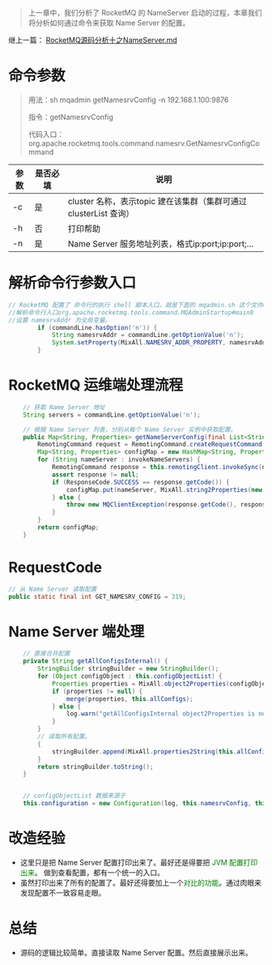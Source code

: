 > 上一章中，我们分析了 RocketMQ 的 NameServer 启动的过程，本章我们将分析如何通过命令来获取 Name Server 的配置。



继上一篇：
[RocketMQ源码分析十之NameServer.md](RocketMQ源码分析之十NameServer.md)


# 命令参数

> 用法：sh mqadmin getNamesrvConfig -n 192.168.1.100:9876
>
> 指令：getNamesrvConfig
>
> 代码入口：
> org.apache.rocketmq.tools.command.namesrv.GetNamesrvConfigCommand

| 参数 | 是否必填 | 说明                                                         |
| ---- | -------- | ------------------------------------------------------------ |
| -c   | 是       | cluster 名称，表示topic 建在该集群（集群可通过clusterList 查询） |
| -h   | 否       | 打印帮助                                                     |
| -n   | 是       | Name Server 服务地址列表，格式ip:port;ip:port;…              |

# 解析命令行参数入口

```java
// RocketMQ 配置了 命令行的执行 shell 脚本入口。就是下面的 mqadmin.sh 这个文件mqadmin.sh
//解析命令行入口org.apache.rocketmq.tools.command.MQAdminStartup#main0
//设置 namesrvAddr 为全局变量。
        if (commandLine.hasOption('n')) {
            String namesrvAddr = commandLine.getOptionValue('n');
            System.setProperty(MixAll.NAMESRV_ADDR_PROPERTY, namesrvAddr);
        }
```

# RocketMQ 运维端处理流程

```java
    // 获取 Name Server 地址
    String servers = commandLine.getOptionValue('n');

    // 根据 Name Server 列表，分别从每个 Name Server 实例中获取配置。
    public Map<String, Properties> getNameServerConfig(final List<String> nameServers, long timeoutMillis) {
        RemotingCommand request = RemotingCommand.createRequestCommand(RequestCode.GET_NAMESRV_CONFIG, null);
        Map<String, Properties> configMap = new HashMap<String, Properties>(4);
        for (String nameServer : invokeNameServers) {
            RemotingCommand response = this.remotingClient.invokeSync(nameServer, request, timeoutMillis);
            assert response != null;
            if (ResponseCode.SUCCESS == response.getCode()) {
                configMap.put(nameServer, MixAll.string2Properties(new String(response.getBody(), MixAll.DEFAULT_CHARSET)));
            } else {
                throw new MQClientException(response.getCode(), response.getRemark());
            }
        }
        return configMap;
    }
```

# RequestCode

```java
// 从 Name Server 读取配置
public static final int GET_NAMESRV_CONFIG = 319;
```

# Name Server 端处理

```java
    // 直接合并配置
    private String getAllConfigsInternal() {
        StringBuilder stringBuilder = new StringBuilder();
        for (Object configObject : this.configObjectList) {
            Properties properties = MixAll.object2Properties(configObject);
            if (properties != null) {
                merge(properties, this.allConfigs);
            } else {
                log.warn("getAllConfigsInternal object2Properties is null, {}", configObject.getClass());
            }
        }
        // 读取所有配置。     
        {
            stringBuilder.append(MixAll.properties2String(this.allConfigs));
        }
        return stringBuilder.toString();
    }


    // configObjectList 数据来源于
    this.configuration = new Configuration(log, this.namesrvConfig, this.nettyServerConfig);
```



# 改造经验

- 这里只是把 Name Server 配置打印出来了。最好还是得要把 <font color='green'>JVM 配置打印出来</font>。
做到查看配置，都有一个统一的入口。
- 虽然打印出来了所有的配置了。最好还得要加上一个<font color='green'>对比的功能</font>。通过肉眼来发现配置不一致容易走眼。

# 总结

- 源码的逻辑比较简单。直接读取 Name Server 配置。然后直接展示出来。